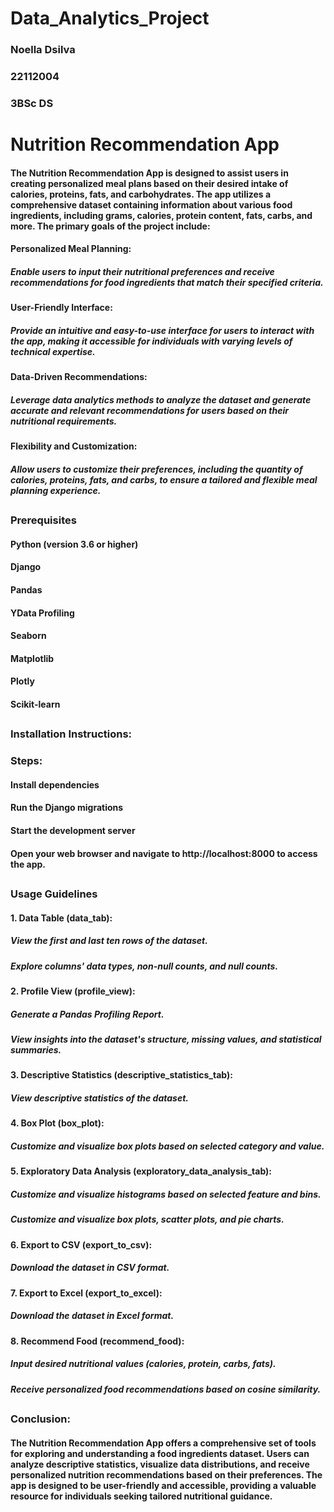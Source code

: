 # Data_Analytics_Project
### Noella Dsilva
### 22112004
### 3BSc DS
# **Nutrition Recommendation App**
#### The Nutrition Recommendation App is designed to assist users in creating personalized meal plans based on their desired intake of calories, proteins, fats, and carbohydrates. The app utilizes a comprehensive dataset containing information about various food ingredients, including grams, calories, protein content, fats, carbs, and more. The primary goals of the project include:
#### Personalized Meal Planning: 
##### Enable users to input their nutritional preferences and receive recommendations for food ingredients that match their specified criteria.
#### User-Friendly Interface: 
##### Provide an intuitive and easy-to-use interface for users to interact with the app, making it accessible for individuals with varying levels of technical expertise.
#### Data-Driven Recommendations: 
##### Leverage data analytics methods to analyze the dataset and generate accurate and relevant recommendations for users based on their nutritional requirements.
#### Flexibility and Customization: 
##### Allow users to customize their preferences, including the quantity of calories, proteins, fats, and carbs, to ensure a tailored and flexible meal planning experience.
##
##
### **Prerequisites**
#### Python (version 3.6 or higher)
#### Django
#### Pandas
#### YData Profiling
#### Seaborn
#### Matplotlib
#### Plotly
#### Scikit-learn
##
##
### **Installation Instructions:**
### Steps:
#### Install dependencies
#### Run the Django migrations
#### Start the development server
#### Open your web browser and navigate to http://localhost:8000 to access the app.
##
##
### **Usage Guidelines**
#### **1. Data Table (data_tab):**
##### View the first and last ten rows of the dataset.
##### Explore columns' data types, non-null counts, and null counts.
#### **2. Profile View (profile_view):**
##### Generate a Pandas Profiling Report.
##### View insights into the dataset's structure, missing values, and statistical summaries.
#### **3. Descriptive Statistics (descriptive_statistics_tab):**
##### View descriptive statistics of the dataset.
#### **4. Box Plot (box_plot):** 
##### Customize and visualize box plots based on selected category and value.
#### **5. Exploratory Data Analysis (exploratory_data_analysis_tab):**
##### Customize and visualize histograms based on selected feature and bins.
##### Customize and visualize box plots, scatter plots, and pie charts.
#### **6. Export to CSV (export_to_csv):**
##### Download the dataset in CSV format.
#### **7. Export to Excel (export_to_excel):**
##### Download the dataset in Excel format.
#### **8. Recommend Food (recommend_food):**
##### Input desired nutritional values (calories, protein, carbs, fats).
##### Receive personalized food recommendations based on cosine similarity.
##
##
### **Conclusion:**
#### The Nutrition Recommendation App offers a comprehensive set of tools for exploring and understanding a food ingredients dataset. Users can analyze descriptive statistics, visualize data distributions, and receive personalized nutrition recommendations based on their preferences. The app is designed to be user-friendly and accessible, providing a valuable resource for individuals seeking tailored nutritional guidance. 
